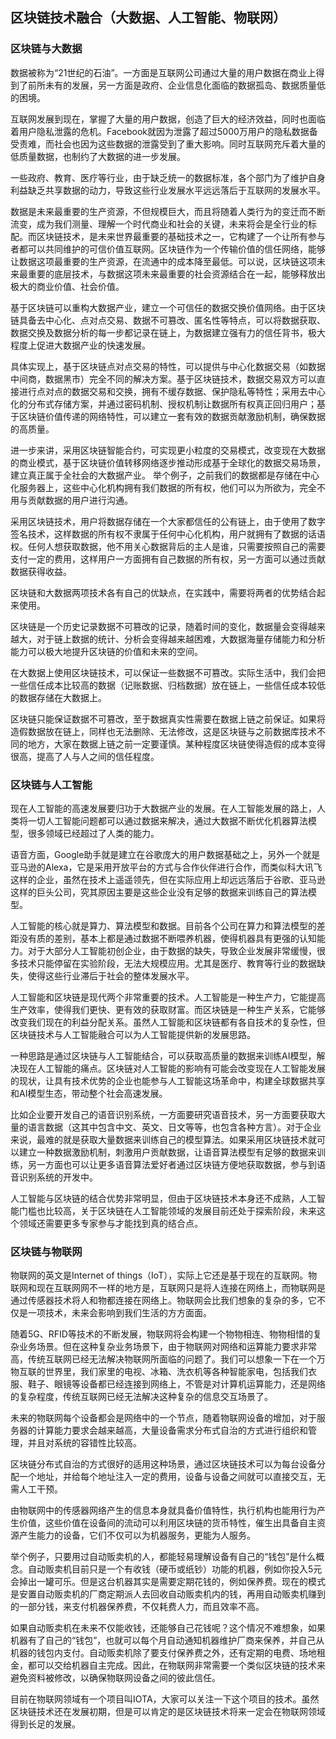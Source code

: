 ## 区块链技术融合（大数据、人工智能、物联网）

### 区块链与大数据

数据被称为“21世纪的石油”。一方面是互联网公司通过大量的用户数据在商业上得到了前所未有的发展，另一方面是政府、企业信息化面临的数据孤岛、数据质量低的困境。

互联网发展到现在，掌握了大量的用户数据，创造了巨大的经济效益，同时也面临着用户隐私泄露的危机。Facebook就因为泄露了超过5000万用户的隐私数据备受责难，而社会也因为这些数据的泄露受到了重大影响。同时互联网充斥着大量的低质量数据，也制约了大数据的进一步发展。

一些政府、教育、医疗等行业，由于缺乏统一的数据标准，各个部门为了维护自身利益缺乏共享数据的动力，导致这些行业发展水平远远落后于互联网的发展水平。

数据是未来最重要的生产资源，不但规模巨大，而且将随着人类行为的变迁而不断流变，成为我们测量、理解一个时代商业和社会的关键，未来将会是全行业的标配。而区块链技术，是未来世界最重要的基础技术之一，它构建了一个让所有参与者都可以共同维护的可信价值互联网。区块链作为一个传输价值的信任网络，能够让数据这项最重要的生产资源，在流通中的成本降至最低。可以说，区块链这项未来最重要的底层技术，与数据这项未来最重要的社会资源结合在一起，能够释放出极大的商业价值、社会价值。

基于区块链可以重构大数据产业，建立一个可信任的数据交换价值网络。由于区块链具备去中心化、点对点交易、数据不可篡改、匿名性等特点，可以将数据获取、数据交换及数据分析的每一步都记录在链上，为数据建立强有力的信任背书，极大程度上促进大数据产业的快速发展。

具体实现上，基于区块链点对点交易的特性，可以提供与中心化数据交易（如数据中间商，数据黑市）完全不同的解决方案。基于区块链技术，数据交易双方可以直接进行点对点的数据交易和交换，拥有不缓存数据、保护隐私等特性；采用去中心化的分布式存储方案，并通过密码机制、授权机制让数据所有权真正回归用户；基于区块链价值传递的网络特性，可以建立一套有效的数据贡献激励机制，确保数据的高质量。

进一步来讲，采用区块链智能合约，可实现更小粒度的交易模式，改变现在大数据的商业模式，基于区块链价值转移网络逐步推动形成基于全球化的数据交易场景，建立真正属于全社会的大数据产业。
举个例子，之前我们的数据都是存储在中心化服务器上，这些中心化机构拥有我们数据的所有权，他们可以为所欲为，完全不用与贡献数据的用户进行沟通。

采用区块链技术，用户将数据存储在一个大家都信任的公有链上，由于使用了数字签名技术，这样数据的所有权不隶属于任何中心化机构，用户就拥有了数据的话语权。任何人想获取数据，他不用关心数据背后的主人是谁，只需要按照自己的需要支付一定的费用，这样用户一方面拥有自己数据的所有权，另一方面可以通过贡献数据获得收益。

区块链和大数据两项技术各有自己的优缺点，在实践中，需要将两者的优势结合起来使用。

区块链是一个历史记录数据不可篡改的记录，随着时间的变化，数据量会变得越来越大，对于链上数据的统计、分析会变得越来越困难，大数据海量存储能力和分析能力可以极大地提升区块链的价值和未来的空间。

在大数据上使用区块链技术，可以保证一些数据不可篡改。实际生活中，我们会把一些信任成本比较高的数据（记账数据、归档数据）放在链上，一些信任成本较低的数据存储在大数据上。

区块链只能保证数据不可篡改，至于数据真实性需要在数据上链之前保证。如果将造假数据放在链上，同样也无法删除、无法修改，这是区块链与之前数据库技术不同的地方，大家在数据上链之前一定要谨慎。某种程度区块链使得造假的成本变得很高，提高了人与人之间的信任程度。

### 区块链与人工智能

现在人工智能的高速发展要归功于大数据产业的发展。在人工智能发展的路上，人类将一切人工智能问题都可以通过数据来解决，通过大数据不断优化机器算法模型，很多领域已经超过了人类的能力。

语音方面，Google助手就是建立在谷歌庞大的用户数据基础之上，另外一个就是亚马逊的Alexa，它是采用开放平台的方式与合作伙伴进行合作，而类似科大讯飞这样的企业，虽然在技术上遥遥领先，但在实际应用上却远远落后于谷歌、亚马逊这样的巨头公司，究其原因主要是这些企业没有足够的数据来训练自己的算法模型。

人工智能的核心就是算力、算法模型和数据。目前各个公司在算力和算法模型的差距没有质的差别，基本上都是通过数据不断喂养机器，使得机器具有更强的认知能力。对于大部分人工智能初创企业，由于数据的缺失，导致企业发展非常缓慢，很多技术只能停留在实验阶段，无法大规模应用。尤其是医疗、教育等行业的数据缺失，使得这些行业滞后于社会的整体发展水平。

人工智能和区块链是现代两个非常重要的技术。人工智能是一种生产力，它能提高生产效率，使得我们更快、更有效的获取财富。而区块链是一种生产关系，它能够改变我们现在的利益分配关系。虽然人工智能和区块链都有各自技术的复杂性，但区块链技术与人工智能融合可以为人工智能提供新的发展思路。

一种思路是通过区块链与人工智能结合，可以获取高质量的数据来训练AI模型，解决现在人工智能的痛点。区块链对人工智能的影响有可能会改变现在人工智能发展的现状，让具有技术优势的企业也能参与人工智能这场革命中，构建全球数据共享和AI模型生态，带动整个社会高速发展。

比如企业要开发自己的语音识别系统，一方面要研究语音技术，另一方面要获取大量的语言数据（这其中包含中文、英文、日文等等，也包含各种方言）。对于企业来说，最难的就是获取大量数据来训练自己的模型算法。如果采用区块链技术就可以建立一种数据激励机制，刺激用户贡献数据，让语音算法模型有足够的数据来训练，另一方面也可以让更多语音算法爱好者通过区块链方便地获取数据，参与到语音识别系统的开发中。

人工智能与区块链的结合优势非常明显，但由于区块链技术本身还不成熟，人工智能门槛也比较高，关于区块链在人工智能领域的发展目前还处于探索阶段，未来这个领域还需要更多专家参与才能找到真的结合点。

### 区块链与物联网

物联网的英文是Internet of things（IoT），实际上它还是基于现在的互联网。物联网和现在互联网网不一样的地方是，互联网只是将人连接在网络上，而物联网是通过传感器技术将人和物都连接在网络上。物联网会比我们想象的复杂的多，它不仅是一项技术，未来会影响到我们生活的方方面面。

随着5G、RFID等技术的不断发展，物联网将会构建一个物物相连、物物相惜的复杂业务场景。但在这种复杂业务场景下，由于物联网对网络和运算能力要求非常高，传统互联网已经无法解决物联网所面临的问题了。我们可以想象一下在一个万物互联的世界里，我们家里的电视、冰箱、洗衣机等各种智能家电，包括我们衣服、鞋子、眼镜等设备都已经连接到网络上，不管是对计算机运算能力，还是网络的复杂程度，传统互联网已经无法解决这种复杂的信息交互场景了。

未来的物联网每个设备都会是网络中的一个节点，随着物联网设备的增加，对于服务器的计算能力要求会越来越高，大量设备需求分布式自治的方式进行组织和管理，并且对系统的容错性比较高。

区块链分布式自治的方式很好的适用这种场景，通过区块链技术可以为每台设备分配一个地址，并给每个地址注入一定的费用，设备与设备之间就可以直接交互，无需人工干预。

由物联网中的传感器网络产生的信息本身就具备价值特性，执行机构也能用行为产生价值，这些价值在设备间的流动可以利用区块链的货币特性，催生出具备自主资源产生能力的设备，它们不仅可以为机器服务，更能为人服务。

举个例子，只要用过自动贩卖机的人，都能轻易理解设备有自己的“钱包”是什么概念。自动贩卖机目前只是一个有收钱（硬币或纸钞）功能的机器，例如你投入5元会掉出一罐可乐。但是这台机器其实是需要定期花钱的，例如保养费。现在的模式是安置自动贩卖机的厂商定期派人去回收自动贩卖机内的钱，再用自动贩卖机赚到的一部分钱，来支付机器保养费，不仅耗费人力，而且效率不高。

如果自动贩卖机在未来不仅能收钱，还能够自己花钱呢？这个情况不难想象，如果机器有了自己的“钱包”，也就可以每个月自动通知机器维护厂商来保养，并自己从机器的钱包内支付。自动贩卖机除了要支付保养费之外，还有定期的电费、场地租金，都可以交给机器自主完成。因此，在物联网非常需要一个类似区块链的技术来避免资料被修改，以确保物联网设备之间的彼此信任。

目前在物联网领域有一个项目叫IOTA，大家可以关注一下这个项目的技术。虽然区块链技术还在发展初期，但是可以肯定的是区块链技术将来一定会在物联网领域得到长足的发展。

